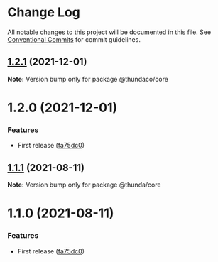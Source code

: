 # Change Log

All notable changes to this project will be documented in this file.
See [Conventional Commits](https://conventionalcommits.org) for commit guidelines.

## [1.2.1](https://github.com/crazywolf132/Thunda/compare/@thundaco/core@1.2.0...@thundaco/core@1.2.1) (2021-12-01)

**Note:** Version bump only for package @thundaco/core





# 1.2.0 (2021-12-01)


### Features

* First release ([fa75dc0](https://github.com/crazywolf132/Thunda/commit/fa75dc024fae914ea16acbf9be243a2c5190c909))





## [1.1.1](https://github.com/crazywolf132/Thunda/compare/@thunda/core@1.1.0...@thunda/core@1.1.1) (2021-08-11)

**Note:** Version bump only for package @thunda/core





# 1.1.0 (2021-08-11)


### Features

* First release ([fa75dc0](https://github.com/crazywolf132/Thunda/commit/fa75dc024fae914ea16acbf9be243a2c5190c909))
